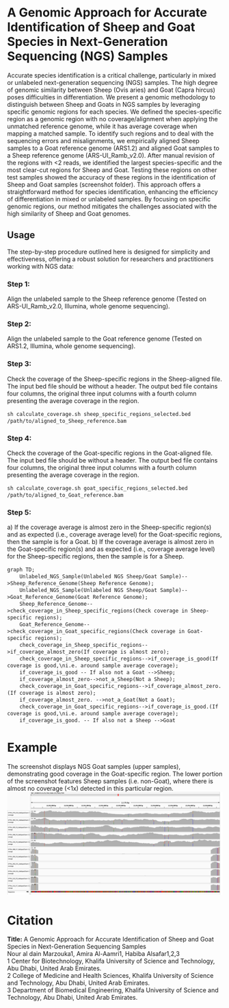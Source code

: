# A Genomic Approach for Accurate Identification of Sheep and Goat Species in Next-Generation Sequencing (NGS) Samples

Accurate species identification is a critical challenge, particularly in mixed or unlabeled next-generation sequencing (NGS) samples. The high degree of genomic similarity between Sheep (Ovis aries) and Goat (Capra hircus) poses difficulties in differentiation. We present a genomic methodology to distinguish between Sheep and Goats in NGS samples by leveraging specific genomic regions for each species. We defined the species-specific region as a genomic region with no coverage/alignment when applying the unmatched reference genome, while it has average coverage when mapping a matched sample. To identify such regions and to deal with the sequencing errors and misalignments, we empirically aligned Sheep samples to a Goat reference genome (ARS1.2) and aligned Goat samples to a Sheep reference genome (ARS-UI_Ramb_v2.0). After manual revision of the regions with <2 reads, we identified the largest species-specific and the most clear-cut regions for Sheep and Goat. Testing these regions on other test samples showed the accuracy of these regions in the identification of Sheep and Goat samples (screenshot folder). This approach offers a straightforward method for species identification, enhancing the efficiency of differentiation in mixed or unlabeled samples. By focusing on specific genomic regions, our method mitigates the challenges associated with the high similarity of Sheep and Goat genomes.

## Usage
The step-by-step procedure outlined here is designed for simplicity and effectiveness, offering a robust solution for researchers and practitioners working with NGS data:
### Step 1: 
Align the unlabeled sample to the Sheep reference genome (Tested on ARS-UI_Ramb_v2.0, Illumina, whole genome sequencing).
### Step 2: 
Align the unlabeled sample to the Goat reference genome (Tested on ARS1.2, Illumina, whole genome sequencing).
### Step 3: 
Check the coverage of the Sheep-specific regions in the Sheep-aligned file. The input bed file should be without a header. 
The output bed file contains four columns, the original three input columns with a fourth column presenting the average coverage in the region.
```
sh calculate_coverage.sh sheep_specific_regions_selected.bed /path/to/aligned_to_Sheep_reference.bam
```
### Step 4: 
Check the coverage of the Goat-specific regions in the Goat-aligned file. The input bed file should be without a header. 
The output bed file contains four columns, the original three input columns with a fourth column presenting the average coverage in the region.
```
sh calculate_coverage.sh goat_specific_regions_selected.bed /path/to/aligned_to_Goat_reference.bam
```
### Step 5:
a) If the coverage average is almost zero in the Sheep-specific region(s) and as expected (i.e., coverage average level) for the Goat-specific regions, then the sample is for a Goat.
b) If the coverage average is almost zero in the Goat-specific region(s) and as expected (i.e., coverage average level) for the Sheep-specific regions, then the sample is for a Sheep.

```mermaid
graph TD;
    Unlabeled_NGS_Sample(Unlabeled NGS Sheep/Goat Sample)-->Sheep_Reference_Genome(Sheep Reference Genome);
    Unlabeled_NGS_Sample(Unlabeled NGS Sheep/Goat Sample)-->Goat_Reference_Genome(Goat Reference Genome);
    Sheep_Reference_Genome-->check_coverage_in_Sheep_specific_regions(Check coverage in Sheep-specific regions);
    Goat_Reference_Genome-->check_coverage_in_Goat_specific_regions(Check coverage in Goat-specific regions);
    check_coverage_in_Sheep_specific_regions-->if_coverage_almost_zero(If coverage is almost zero);
    check_coverage_in_Sheep_specific_regions-->if_coverage_is_good(If coverage is good,\ni.e. around sample average coverage);
    if_coverage_is_good -- If also not a Goat -->Sheep;
    if_coverage_almost_zero-->not_a_Sheep(Not a Sheep);
    check_coverage_in_Goat_specific_regions-->if_coverage_almost_zero.(If coverage is almost zero);
    if_coverage_almost_zero. -->not_a_Goat(Not a Goat);
    check_coverage_in_Goat_specific_regions-->if_coverage_is_good.(If coverage is good,\ni.e. around sample average coverage);
    if_coverage_is_good. -- If also not a Sheep -->Goat
```
# Example
The screenshot displays NGS Goat samples (upper samples), demonstrating good coverage in the Goat-specific region. The lower portion of the screenshot features Sheep samples (i.e. non-Goat), where there is almost no coverage (<1x) detected in this particular region.
![Alt text](screenshots/Goat/training_samples/NC_030833.1_23,762,566_23,764,739.png?raw=true "Example")

# Citation
**Title:** A Genomic Approach for Accurate Identification of Sheep and Goat Species in Next-Generation Sequencing Samples<br />
Nour al dain Marzouka1, Amira Al-Aamri1, Habiba Alsafar1,2,3<br />
1 Center for Biotechnology, Khalifa University of Science and Technology, Abu Dhabi, United Arab Emirates.<br />
2 College of Medicine and Health Sciences, Khalifa University of Science and Technology, Abu Dhabi, United Arab Emirates.<br />
3 Department of Biomedical Engineering, Khalifa University of Science and Technology, Abu Dhabi, United Arab Emirates.<br />
